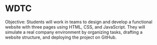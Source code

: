 # WDTC
Objective:  Students will work in teams to design and develop a functional website with three pages using  HTML, CSS, and JavaScript. They will simulate a real company environment by organizing  tasks, drafting a website structure, and deploying the project on GitHub.
